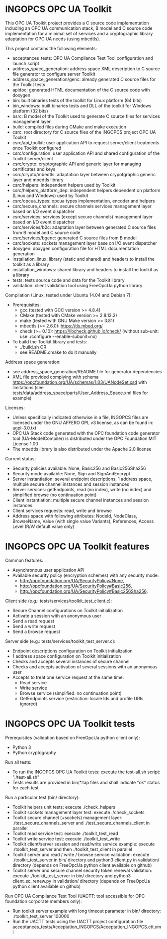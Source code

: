 # INGOPCS OPC UA Toolkit

This OPC UA Toolkit project provides a C source code implementation
including an OPC UA communication stack, B model and C source code
implementation for a minimal set of services and a cryptographic
library adaptation for OPC UA needs (using mbedtls).

This project contains the following elements:
- acceptances_tests: OPC UA Compliance Test Tool configuration and launch script
- address_space_generation: address space XML description to C source file generator to configure server Toolkit
- address_space_generation/genc: already generated C source files for the Toolkit tests
- apidoc: generated HTML documentation of the C source code with doxygen
- bin: built binaries tests of the toolkit for Linux platform (64 bits)
- bin_windows: built binaries tests and DLL of the toolkit for Windows platform (32 bits)
- bsrc: B model of the Toolkit used to generate C source files for services management layer
- build: compiled files during CMake and make execution
- csrc: root directory for C source files of the INGOPCS project OPC UA Toolkit
- csrc/api_toolkit: user application API to request server/client treatments once Toolkit configured
- csrc/configuration: user application API and shared configuration of the Toolkit server/client
- csrc/crypto: cryptographic API and generic layer for managing certificates and keys
- csrc/crypto/mbedtls: adaptation layer between crypotgraphic generic layer and mbedtls library
- csrc/helpers: independent helpers used by Toolkit
- csrc/helpers_platform_dep: independent helpers dependent on platform (Linux and Windows) used by Toolkit
- csrc/opcua_types: opcua types implementation, encoder and helpers
- csrc/secure_channels: secure channels services management layer based on I/O event dispatcher
- csrc/services: services (except secure channels) management layer based on I/O event dispatcher
- csrc/services/b2c: adaptation layer between generated C source files from B model and C source code
- csrc/services/bgenc: generated C source files from B model
- csrc/sockets: sockets management layer base on I/O event dispatcher
- doxygen: doxygen configuration file for HTML documentation generation
- installation_linux: library (static and shared) and headers to install the toolkit as a library
- installation_windows: shared library and headers to install the toolkit as a library
- tests: tests source code and data for the Toolkit library
- validation: client validation tool using FreeOpcUa python library


Compilation (Linux, tested under Ubuntu 14.04 and Debian 7):
- Prerequisites:
  * gcc (tested with GCC version >= 4.8.4)
  * CMake (tested with CMake version >= 2.8.12.2)
  * make (tested with GNU Make version >= 3.81)
  * mbedtls (>= 2.6.0): https://tls.mbed.org/
  * check (>= 0.10): https://libcheck.github.io/check/ (without sub-unit: use ./configure --enable-subunit=no)
- To build the Toolkit library and tests:
  * ./build.sh
  OR
  * see README.cmake to do it manually

Address space generation:
- see address_space_generation/README file for generator dependencies
- XML file provided complying with schema https://opcfoundation.org/UA/schemas/1.03/UANodeSet.xsd with limitations
  (see tests/data/address_space/parts/User_Address_Space.xml files for example)

Licenses:
- Unless specifically indicated otherwise in a file, INGOPCS files are
licensed under the GNU AFFERO GPL v3 license, as can be found in:
agpl-3.0.txt
- OPC UA Stack code generated with the OPC foundation code generator
  tool (UA-ModelCompiler) is distributed under the OPC Foundation MIT
  License 1.00
- The mbedtls library is also distributed under the Apache 2.0 license

Current status:
- Security policies available: None, Basic256 and Basic256Sha256
- Security mode available: None, Sign and SignAndEncrypt
- Server instantiation: several endpoint descriptions, 1 address space, multiple secure channel instances and session instances
- Server services: getEndpoints, read (no index), write (no index) and simplified browse (no continuation point)
- Client instantiation: multiple secure channel instances and session instances
- Client services requests: read, write and browse
- Address space with following attributes: NodeId, NodeClass, BrowseName, Value (with single value Variants),
  References, Access Level (R/W default value only)

# INGOPCS OPC UA Toolkit features

 Common features:
 * Asynchronous user application API
 * Available security policy (encryption schemes) with any security mode:
   + http://opcfoundation.org/UA/SecurityPolicy#None,
   + http://opcfoundation.org/UA/SecurityPolicy#Basic256,
   + http://opcfoundation.org/UA/SecurityPolicy#Basic256Sha256.

 Client side (e.g.: tests/services/toolkit_test_client.c):
 * Secure Channel configurations on Toolkit initialization
 * Activate a session with an anonymous user
 * Send a read request
 * Send a write request
 * Send a browse request

 Server side (e.g.: tests/services/toolkit_test_server.c):
* Endpoint descriptions configuration on Toolkit initialization
* 1 address space configuration on Toolkit initialization
* Checks and accepts several instances of secure channel
* Checks and accepts activation of several sessions with an anonymous user
* Accepts to treat one service request at the same time:
  + Read service
  + Write service
  + Browse service (simplified: no continuation point)
  + GetEndpoints service (restriction: locale Ids and profile URIs ignored)

# INGOPCS OPC UA Toolkit tests

Prerequisites (validation based on FreeOpcUa python client only):
- Python 3
- Python cryptography

Run all tests:
- To run the INGOPCS OPC UA Toolkit tests: execute the test-all.sh script: "./test-all.sh"
- Tests results are provided in bin/*.tap files and shall indicate "ok" status for each test

Run a particular test (bin/ directory):
- Toolkit helpers unit tests: execute ./check_helpers
- Toolkit sockets management layer test: execute ./check_sockets
- Toolkit secure channel (+sockets) management layer: ./test_secure_channels_server and ./test_secure_channels_client in parallel
- Toolkit read service test: execute ./toolkit_test_read
- Toolkit write service test: execute ./toolkit_test_write
- Toolkit client/server session and read/write service example:
  execute ./toolkit_test_server and then ./toolkit_test_client in parallel
- Toolkit server and read / write / browse service validation:
  execute ./toolkit_test_server in bin/ directory and python3 client.py in validation/ directory
  (depends on FreeOpcUa python client available on github)
- Toolkit server and secure channel security token renewal validation:
  execute ./toolkit_test_server in bin/ directory and python3
  client_sc_renew.py in validation/ directory (depends on FreeOpcUa
  python client available on github)

Run OPC UA Compliance Test Tool (UACTT: tool accessible for OPC foundation corporate members only):
- Run toolkit server example with long timeout parameter in bin/ directory: ./toolkit_test_server 100000
- Run the UACTT tests using the UACTT project configuration file acceptances_tests/Acceptation_INGOPCS/Acceptation_INGOPCS.ctt.xml

